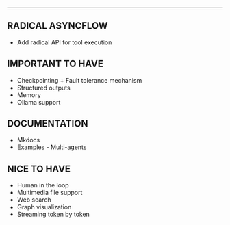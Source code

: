 

--------------

## RADICAL ASYNCFLOW
- Add radical API for tool execution


## IMPORTANT TO HAVE
- Checkpointing + Fault tolerance mechanism 
- Structured outputs 
- Memory 
- Ollama support

## DOCUMENTATION
- Mkdocs
- Examples 
      - Multi-agents 

## NICE TO HAVE
- Human in the loop
- Multimedia file support 
- Web search
- Graph visualization
- Streaming token by token